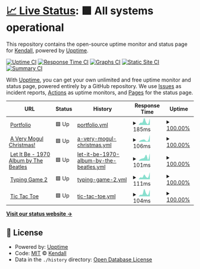 # [📈 Live Status](https://kendalldoescoding.tech): <!--live status--> **🟩 All systems operational**

This repository contains the open-source uptime monitor and status page for [Kendall](https://kendalldoescoding.tech), powered by [Upptime](https://github.com/upptime/upptime).

[![Uptime CI](https://github.com/KendallDoesCoding/monitoring/workflows/Uptime%20CI/badge.svg)](https://github.com/KendallDoesCoding/monitoring/actions?query=workflow%3A%22Uptime+CI%22)
[![Response Time CI](https://github.com/KendallDoesCoding/monitoring/workflows/Response%20Time%20CI/badge.svg)](https://github.com/KendallDoesCoding/monitoring/actions?query=workflow%3A%22Response+Time+CI%22)
[![Graphs CI](https://github.com/KendallDoesCoding/monitoring/workflows/Graphs%20CI/badge.svg)](https://github.com/KendallDoesCoding/monitoring/actions?query=workflow%3A%22Graphs+CI%22)
[![Static Site CI](https://github.com/KendallDoesCoding/monitoring/workflows/Static%20Site%20CI/badge.svg)](https://github.com/KendallDoesCoding/monitoring/actions?query=workflow%3A%22Static+Site+CI%22)
[![Summary CI](https://github.com/KendallDoesCoding/monitoring/workflows/Summary%20CI/badge.svg)](https://github.com/KendallDoesCoding/monitoring/actions?query=workflow%3A%22Summary+CI%22)

With [Upptime](https://upptime.js.org), you can get your own unlimited and free uptime monitor and status page, powered entirely by a GitHub repository. We use [Issues](https://github.com/KendallDoesCoding/monitoring/issues) as incident reports, [Actions](https://github.com/KendallDoesCoding/monitoring/actions) as uptime monitors, and [Pages](https://kendalldoescoding.tech) for the status page.

<!--start: status pages-->
<!-- This summary is generated by Upptime (https://github.com/upptime/upptime) -->
<!-- Do not edit this manually, your changes will be overwritten -->
<!-- prettier-ignore -->
| URL | Status | History | Response Time | Uptime |
| --- | ------ | ------- | ------------- | ------ |
| <img alt="" src="https://icons.duckduckgo.com/ip3/www.kendalldoescoding.tech.ico" height="13"> [Portfolio](https://www.kendalldoescoding.tech) | 🟩 Up | [portfolio.yml](https://github.com/Kendall-Does-Coding-Websites/monitoring/commits/HEAD/history/portfolio.yml) | <details><summary><img alt="Response time graph" src="./graphs/portfolio/response-time-week.png" height="20"> 185ms</summary><br><a href="https://kendalldoescoding.tech/history/portfolio"><img alt="Response time 366" src="https://img.shields.io/endpoint?url=https%3A%2F%2Fraw.githubusercontent.com%2FKendall-Does-Coding-Websites%2Fmonitoring%2FHEAD%2Fapi%2Fportfolio%2Fresponse-time.json"></a><br><a href="https://kendalldoescoding.tech/history/portfolio"><img alt="24-hour response time 56" src="https://img.shields.io/endpoint?url=https%3A%2F%2Fraw.githubusercontent.com%2FKendall-Does-Coding-Websites%2Fmonitoring%2FHEAD%2Fapi%2Fportfolio%2Fresponse-time-day.json"></a><br><a href="https://kendalldoescoding.tech/history/portfolio"><img alt="7-day response time 185" src="https://img.shields.io/endpoint?url=https%3A%2F%2Fraw.githubusercontent.com%2FKendall-Does-Coding-Websites%2Fmonitoring%2FHEAD%2Fapi%2Fportfolio%2Fresponse-time-week.json"></a><br><a href="https://kendalldoescoding.tech/history/portfolio"><img alt="30-day response time 275" src="https://img.shields.io/endpoint?url=https%3A%2F%2Fraw.githubusercontent.com%2FKendall-Does-Coding-Websites%2Fmonitoring%2FHEAD%2Fapi%2Fportfolio%2Fresponse-time-month.json"></a><br><a href="https://kendalldoescoding.tech/history/portfolio"><img alt="1-year response time 366" src="https://img.shields.io/endpoint?url=https%3A%2F%2Fraw.githubusercontent.com%2FKendall-Does-Coding-Websites%2Fmonitoring%2FHEAD%2Fapi%2Fportfolio%2Fresponse-time-year.json"></a></details> | <details><summary><a href="https://kendalldoescoding.tech/history/portfolio">100.00%</a></summary><a href="https://kendalldoescoding.tech/history/portfolio"><img alt="All-time uptime 99.99%" src="https://img.shields.io/endpoint?url=https%3A%2F%2Fraw.githubusercontent.com%2FKendall-Does-Coding-Websites%2Fmonitoring%2FHEAD%2Fapi%2Fportfolio%2Fuptime.json"></a><br><a href="https://kendalldoescoding.tech/history/portfolio"><img alt="24-hour uptime 100.00%" src="https://img.shields.io/endpoint?url=https%3A%2F%2Fraw.githubusercontent.com%2FKendall-Does-Coding-Websites%2Fmonitoring%2FHEAD%2Fapi%2Fportfolio%2Fuptime-day.json"></a><br><a href="https://kendalldoescoding.tech/history/portfolio"><img alt="7-day uptime 100.00%" src="https://img.shields.io/endpoint?url=https%3A%2F%2Fraw.githubusercontent.com%2FKendall-Does-Coding-Websites%2Fmonitoring%2FHEAD%2Fapi%2Fportfolio%2Fuptime-week.json"></a><br><a href="https://kendalldoescoding.tech/history/portfolio"><img alt="30-day uptime 100.00%" src="https://img.shields.io/endpoint?url=https%3A%2F%2Fraw.githubusercontent.com%2FKendall-Does-Coding-Websites%2Fmonitoring%2FHEAD%2Fapi%2Fportfolio%2Fuptime-month.json"></a><br><a href="https://kendalldoescoding.tech/history/portfolio"><img alt="1-year uptime 99.99%" src="https://img.shields.io/endpoint?url=https%3A%2F%2Fraw.githubusercontent.com%2FKendall-Does-Coding-Websites%2Fmonitoring%2FHEAD%2Fapi%2Fportfolio%2Fuptime-year.json"></a></details>
| <img alt="" src="https://icons.duckduckgo.com/ip3/kendalldoescoding.tech.ico" height="13"> [A Very Mogul Christmas!](https://kendalldoescoding.tech/mogulchristmas) | 🟩 Up | [a-very-mogul-christmas.yml](https://github.com/Kendall-Does-Coding-Websites/monitoring/commits/HEAD/history/a-very-mogul-christmas.yml) | <details><summary><img alt="Response time graph" src="./graphs/a-very-mogul-christmas/response-time-week.png" height="20"> 106ms</summary><br><a href="https://kendalldoescoding.tech/history/a-very-mogul-christmas"><img alt="Response time 256" src="https://img.shields.io/endpoint?url=https%3A%2F%2Fraw.githubusercontent.com%2FKendall-Does-Coding-Websites%2Fmonitoring%2FHEAD%2Fapi%2Fa-very-mogul-christmas%2Fresponse-time.json"></a><br><a href="https://kendalldoescoding.tech/history/a-very-mogul-christmas"><img alt="24-hour response time 34" src="https://img.shields.io/endpoint?url=https%3A%2F%2Fraw.githubusercontent.com%2FKendall-Does-Coding-Websites%2Fmonitoring%2FHEAD%2Fapi%2Fa-very-mogul-christmas%2Fresponse-time-day.json"></a><br><a href="https://kendalldoescoding.tech/history/a-very-mogul-christmas"><img alt="7-day response time 106" src="https://img.shields.io/endpoint?url=https%3A%2F%2Fraw.githubusercontent.com%2FKendall-Does-Coding-Websites%2Fmonitoring%2FHEAD%2Fapi%2Fa-very-mogul-christmas%2Fresponse-time-week.json"></a><br><a href="https://kendalldoescoding.tech/history/a-very-mogul-christmas"><img alt="30-day response time 207" src="https://img.shields.io/endpoint?url=https%3A%2F%2Fraw.githubusercontent.com%2FKendall-Does-Coding-Websites%2Fmonitoring%2FHEAD%2Fapi%2Fa-very-mogul-christmas%2Fresponse-time-month.json"></a><br><a href="https://kendalldoescoding.tech/history/a-very-mogul-christmas"><img alt="1-year response time 256" src="https://img.shields.io/endpoint?url=https%3A%2F%2Fraw.githubusercontent.com%2FKendall-Does-Coding-Websites%2Fmonitoring%2FHEAD%2Fapi%2Fa-very-mogul-christmas%2Fresponse-time-year.json"></a></details> | <details><summary><a href="https://kendalldoescoding.tech/history/a-very-mogul-christmas">100.00%</a></summary><a href="https://kendalldoescoding.tech/history/a-very-mogul-christmas"><img alt="All-time uptime 99.98%" src="https://img.shields.io/endpoint?url=https%3A%2F%2Fraw.githubusercontent.com%2FKendall-Does-Coding-Websites%2Fmonitoring%2FHEAD%2Fapi%2Fa-very-mogul-christmas%2Fuptime.json"></a><br><a href="https://kendalldoescoding.tech/history/a-very-mogul-christmas"><img alt="24-hour uptime 100.00%" src="https://img.shields.io/endpoint?url=https%3A%2F%2Fraw.githubusercontent.com%2FKendall-Does-Coding-Websites%2Fmonitoring%2FHEAD%2Fapi%2Fa-very-mogul-christmas%2Fuptime-day.json"></a><br><a href="https://kendalldoescoding.tech/history/a-very-mogul-christmas"><img alt="7-day uptime 100.00%" src="https://img.shields.io/endpoint?url=https%3A%2F%2Fraw.githubusercontent.com%2FKendall-Does-Coding-Websites%2Fmonitoring%2FHEAD%2Fapi%2Fa-very-mogul-christmas%2Fuptime-week.json"></a><br><a href="https://kendalldoescoding.tech/history/a-very-mogul-christmas"><img alt="30-day uptime 100.00%" src="https://img.shields.io/endpoint?url=https%3A%2F%2Fraw.githubusercontent.com%2FKendall-Does-Coding-Websites%2Fmonitoring%2FHEAD%2Fapi%2Fa-very-mogul-christmas%2Fuptime-month.json"></a><br><a href="https://kendalldoescoding.tech/history/a-very-mogul-christmas"><img alt="1-year uptime 99.98%" src="https://img.shields.io/endpoint?url=https%3A%2F%2Fraw.githubusercontent.com%2FKendall-Does-Coding-Websites%2Fmonitoring%2FHEAD%2Fapi%2Fa-very-mogul-christmas%2Fuptime-year.json"></a></details>
| <img alt="" src="https://icons.duckduckgo.com/ip3/kendalldoescoding.tech.ico" height="13"> [Let It Be - 1970 Album by The Beatles](https://kendalldoescoding.tech/letitbe) | 🟩 Up | [let-it-be-1970-album-by-the-beatles.yml](https://github.com/Kendall-Does-Coding-Websites/monitoring/commits/HEAD/history/let-it-be-1970-album-by-the-beatles.yml) | <details><summary><img alt="Response time graph" src="./graphs/let-it-be-1970-album-by-the-beatles/response-time-week.png" height="20"> 101ms</summary><br><a href="https://kendalldoescoding.tech/history/let-it-be-1970-album-by-the-beatles"><img alt="Response time 228" src="https://img.shields.io/endpoint?url=https%3A%2F%2Fraw.githubusercontent.com%2FKendall-Does-Coding-Websites%2Fmonitoring%2FHEAD%2Fapi%2Flet-it-be-1970-album-by-the-beatles%2Fresponse-time.json"></a><br><a href="https://kendalldoescoding.tech/history/let-it-be-1970-album-by-the-beatles"><img alt="24-hour response time 27" src="https://img.shields.io/endpoint?url=https%3A%2F%2Fraw.githubusercontent.com%2FKendall-Does-Coding-Websites%2Fmonitoring%2FHEAD%2Fapi%2Flet-it-be-1970-album-by-the-beatles%2Fresponse-time-day.json"></a><br><a href="https://kendalldoescoding.tech/history/let-it-be-1970-album-by-the-beatles"><img alt="7-day response time 101" src="https://img.shields.io/endpoint?url=https%3A%2F%2Fraw.githubusercontent.com%2FKendall-Does-Coding-Websites%2Fmonitoring%2FHEAD%2Fapi%2Flet-it-be-1970-album-by-the-beatles%2Fresponse-time-week.json"></a><br><a href="https://kendalldoescoding.tech/history/let-it-be-1970-album-by-the-beatles"><img alt="30-day response time 124" src="https://img.shields.io/endpoint?url=https%3A%2F%2Fraw.githubusercontent.com%2FKendall-Does-Coding-Websites%2Fmonitoring%2FHEAD%2Fapi%2Flet-it-be-1970-album-by-the-beatles%2Fresponse-time-month.json"></a><br><a href="https://kendalldoescoding.tech/history/let-it-be-1970-album-by-the-beatles"><img alt="1-year response time 228" src="https://img.shields.io/endpoint?url=https%3A%2F%2Fraw.githubusercontent.com%2FKendall-Does-Coding-Websites%2Fmonitoring%2FHEAD%2Fapi%2Flet-it-be-1970-album-by-the-beatles%2Fresponse-time-year.json"></a></details> | <details><summary><a href="https://kendalldoescoding.tech/history/let-it-be-1970-album-by-the-beatles">100.00%</a></summary><a href="https://kendalldoescoding.tech/history/let-it-be-1970-album-by-the-beatles"><img alt="All-time uptime 99.99%" src="https://img.shields.io/endpoint?url=https%3A%2F%2Fraw.githubusercontent.com%2FKendall-Does-Coding-Websites%2Fmonitoring%2FHEAD%2Fapi%2Flet-it-be-1970-album-by-the-beatles%2Fuptime.json"></a><br><a href="https://kendalldoescoding.tech/history/let-it-be-1970-album-by-the-beatles"><img alt="24-hour uptime 100.00%" src="https://img.shields.io/endpoint?url=https%3A%2F%2Fraw.githubusercontent.com%2FKendall-Does-Coding-Websites%2Fmonitoring%2FHEAD%2Fapi%2Flet-it-be-1970-album-by-the-beatles%2Fuptime-day.json"></a><br><a href="https://kendalldoescoding.tech/history/let-it-be-1970-album-by-the-beatles"><img alt="7-day uptime 100.00%" src="https://img.shields.io/endpoint?url=https%3A%2F%2Fraw.githubusercontent.com%2FKendall-Does-Coding-Websites%2Fmonitoring%2FHEAD%2Fapi%2Flet-it-be-1970-album-by-the-beatles%2Fuptime-week.json"></a><br><a href="https://kendalldoescoding.tech/history/let-it-be-1970-album-by-the-beatles"><img alt="30-day uptime 100.00%" src="https://img.shields.io/endpoint?url=https%3A%2F%2Fraw.githubusercontent.com%2FKendall-Does-Coding-Websites%2Fmonitoring%2FHEAD%2Fapi%2Flet-it-be-1970-album-by-the-beatles%2Fuptime-month.json"></a><br><a href="https://kendalldoescoding.tech/history/let-it-be-1970-album-by-the-beatles"><img alt="1-year uptime 99.99%" src="https://img.shields.io/endpoint?url=https%3A%2F%2Fraw.githubusercontent.com%2FKendall-Does-Coding-Websites%2Fmonitoring%2FHEAD%2Fapi%2Flet-it-be-1970-album-by-the-beatles%2Fuptime-year.json"></a></details>
| <img alt="" src="https://icons.duckduckgo.com/ip3/kendalldoescoding.tech.ico" height="13"> [Typing Game 2](https://kendalldoescoding.tech/typinggame2) | 🟩 Up | [typing-game-2.yml](https://github.com/Kendall-Does-Coding-Websites/monitoring/commits/HEAD/history/typing-game-2.yml) | <details><summary><img alt="Response time graph" src="./graphs/typing-game-2/response-time-week.png" height="20"> 111ms</summary><br><a href="https://kendalldoescoding.tech/history/typing-game-2"><img alt="Response time 227" src="https://img.shields.io/endpoint?url=https%3A%2F%2Fraw.githubusercontent.com%2FKendall-Does-Coding-Websites%2Fmonitoring%2FHEAD%2Fapi%2Ftyping-game-2%2Fresponse-time.json"></a><br><a href="https://kendalldoescoding.tech/history/typing-game-2"><img alt="24-hour response time 36" src="https://img.shields.io/endpoint?url=https%3A%2F%2Fraw.githubusercontent.com%2FKendall-Does-Coding-Websites%2Fmonitoring%2FHEAD%2Fapi%2Ftyping-game-2%2Fresponse-time-day.json"></a><br><a href="https://kendalldoescoding.tech/history/typing-game-2"><img alt="7-day response time 111" src="https://img.shields.io/endpoint?url=https%3A%2F%2Fraw.githubusercontent.com%2FKendall-Does-Coding-Websites%2Fmonitoring%2FHEAD%2Fapi%2Ftyping-game-2%2Fresponse-time-week.json"></a><br><a href="https://kendalldoescoding.tech/history/typing-game-2"><img alt="30-day response time 165" src="https://img.shields.io/endpoint?url=https%3A%2F%2Fraw.githubusercontent.com%2FKendall-Does-Coding-Websites%2Fmonitoring%2FHEAD%2Fapi%2Ftyping-game-2%2Fresponse-time-month.json"></a><br><a href="https://kendalldoescoding.tech/history/typing-game-2"><img alt="1-year response time 227" src="https://img.shields.io/endpoint?url=https%3A%2F%2Fraw.githubusercontent.com%2FKendall-Does-Coding-Websites%2Fmonitoring%2FHEAD%2Fapi%2Ftyping-game-2%2Fresponse-time-year.json"></a></details> | <details><summary><a href="https://kendalldoescoding.tech/history/typing-game-2">100.00%</a></summary><a href="https://kendalldoescoding.tech/history/typing-game-2"><img alt="All-time uptime 99.99%" src="https://img.shields.io/endpoint?url=https%3A%2F%2Fraw.githubusercontent.com%2FKendall-Does-Coding-Websites%2Fmonitoring%2FHEAD%2Fapi%2Ftyping-game-2%2Fuptime.json"></a><br><a href="https://kendalldoescoding.tech/history/typing-game-2"><img alt="24-hour uptime 100.00%" src="https://img.shields.io/endpoint?url=https%3A%2F%2Fraw.githubusercontent.com%2FKendall-Does-Coding-Websites%2Fmonitoring%2FHEAD%2Fapi%2Ftyping-game-2%2Fuptime-day.json"></a><br><a href="https://kendalldoescoding.tech/history/typing-game-2"><img alt="7-day uptime 100.00%" src="https://img.shields.io/endpoint?url=https%3A%2F%2Fraw.githubusercontent.com%2FKendall-Does-Coding-Websites%2Fmonitoring%2FHEAD%2Fapi%2Ftyping-game-2%2Fuptime-week.json"></a><br><a href="https://kendalldoescoding.tech/history/typing-game-2"><img alt="30-day uptime 100.00%" src="https://img.shields.io/endpoint?url=https%3A%2F%2Fraw.githubusercontent.com%2FKendall-Does-Coding-Websites%2Fmonitoring%2FHEAD%2Fapi%2Ftyping-game-2%2Fuptime-month.json"></a><br><a href="https://kendalldoescoding.tech/history/typing-game-2"><img alt="1-year uptime 99.99%" src="https://img.shields.io/endpoint?url=https%3A%2F%2Fraw.githubusercontent.com%2FKendall-Does-Coding-Websites%2Fmonitoring%2FHEAD%2Fapi%2Ftyping-game-2%2Fuptime-year.json"></a></details>
| <img alt="" src="https://icons.duckduckgo.com/ip3/kendalldoescoding.tech.ico" height="13"> [Tic Tac Toe](https://kendalldoescoding.tech/tictactoe) | 🟩 Up | [tic-tac-toe.yml](https://github.com/Kendall-Does-Coding-Websites/monitoring/commits/HEAD/history/tic-tac-toe.yml) | <details><summary><img alt="Response time graph" src="./graphs/tic-tac-toe/response-time-week.png" height="20"> 104ms</summary><br><a href="https://kendalldoescoding.tech/history/tic-tac-toe"><img alt="Response time 189" src="https://img.shields.io/endpoint?url=https%3A%2F%2Fraw.githubusercontent.com%2FKendall-Does-Coding-Websites%2Fmonitoring%2FHEAD%2Fapi%2Ftic-tac-toe%2Fresponse-time.json"></a><br><a href="https://kendalldoescoding.tech/history/tic-tac-toe"><img alt="24-hour response time 28" src="https://img.shields.io/endpoint?url=https%3A%2F%2Fraw.githubusercontent.com%2FKendall-Does-Coding-Websites%2Fmonitoring%2FHEAD%2Fapi%2Ftic-tac-toe%2Fresponse-time-day.json"></a><br><a href="https://kendalldoescoding.tech/history/tic-tac-toe"><img alt="7-day response time 104" src="https://img.shields.io/endpoint?url=https%3A%2F%2Fraw.githubusercontent.com%2FKendall-Does-Coding-Websites%2Fmonitoring%2FHEAD%2Fapi%2Ftic-tac-toe%2Fresponse-time-week.json"></a><br><a href="https://kendalldoescoding.tech/history/tic-tac-toe"><img alt="30-day response time 173" src="https://img.shields.io/endpoint?url=https%3A%2F%2Fraw.githubusercontent.com%2FKendall-Does-Coding-Websites%2Fmonitoring%2FHEAD%2Fapi%2Ftic-tac-toe%2Fresponse-time-month.json"></a><br><a href="https://kendalldoescoding.tech/history/tic-tac-toe"><img alt="1-year response time 189" src="https://img.shields.io/endpoint?url=https%3A%2F%2Fraw.githubusercontent.com%2FKendall-Does-Coding-Websites%2Fmonitoring%2FHEAD%2Fapi%2Ftic-tac-toe%2Fresponse-time-year.json"></a></details> | <details><summary><a href="https://kendalldoescoding.tech/history/tic-tac-toe">100.00%</a></summary><a href="https://kendalldoescoding.tech/history/tic-tac-toe"><img alt="All-time uptime 100.00%" src="https://img.shields.io/endpoint?url=https%3A%2F%2Fraw.githubusercontent.com%2FKendall-Does-Coding-Websites%2Fmonitoring%2FHEAD%2Fapi%2Ftic-tac-toe%2Fuptime.json"></a><br><a href="https://kendalldoescoding.tech/history/tic-tac-toe"><img alt="24-hour uptime 100.00%" src="https://img.shields.io/endpoint?url=https%3A%2F%2Fraw.githubusercontent.com%2FKendall-Does-Coding-Websites%2Fmonitoring%2FHEAD%2Fapi%2Ftic-tac-toe%2Fuptime-day.json"></a><br><a href="https://kendalldoescoding.tech/history/tic-tac-toe"><img alt="7-day uptime 100.00%" src="https://img.shields.io/endpoint?url=https%3A%2F%2Fraw.githubusercontent.com%2FKendall-Does-Coding-Websites%2Fmonitoring%2FHEAD%2Fapi%2Ftic-tac-toe%2Fuptime-week.json"></a><br><a href="https://kendalldoescoding.tech/history/tic-tac-toe"><img alt="30-day uptime 100.00%" src="https://img.shields.io/endpoint?url=https%3A%2F%2Fraw.githubusercontent.com%2FKendall-Does-Coding-Websites%2Fmonitoring%2FHEAD%2Fapi%2Ftic-tac-toe%2Fuptime-month.json"></a><br><a href="https://kendalldoescoding.tech/history/tic-tac-toe"><img alt="1-year uptime 100.00%" src="https://img.shields.io/endpoint?url=https%3A%2F%2Fraw.githubusercontent.com%2FKendall-Does-Coding-Websites%2Fmonitoring%2FHEAD%2Fapi%2Ftic-tac-toe%2Fuptime-year.json"></a></details>

<!--end: status pages-->

[**Visit our status website →**](https://kendalldoescoding.tech)

## 📄 License

- Powered by: [Upptime](https://github.com/upptime/upptime)
- Code: [MIT](./LICENSE) © [Kendall](https://kendalldoescoding.tech)
- Data in the `./history` directory: [Open Database License](https://opendatacommons.org/licenses/odbl/1-0/)
